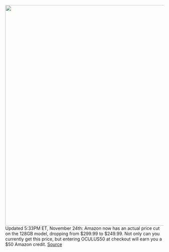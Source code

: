 <img src='https://cdn.vox-cdn.com/thumbor/CYlgrfz9PON9zV6XCYGwucUK1yw=/0x0:2040x1360/1200x800/filters:focal(842x439:1168x765)/cdn.vox-cdn.com/uploads/chorus_image/image/70173325/akrales_200904_4160_0135.0.0.jpg' width='700px' /><br/>
Updated 5:33PM ET, November 24th: Amazon now has an actual price cut on the 128GB model, dropping from $299.99 to $249.99. Not only can you currently get this price, but entering OCULUS50 at checkout will earn you a $50 Amazon credit.
<a href='https://www.theverge.com/good-deals/2021/11/21/22789487/oculus-quest-2-vr-headset-50-gift-card-black-friday-promo'> Source <a/>